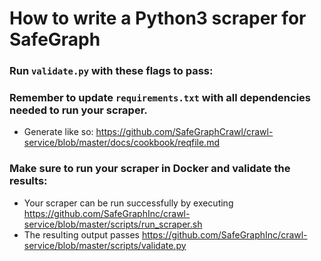 # How to write a Python3 scraper for SafeGraph

### Run `validate.py` with these flags to pass:

### Remember to update `requirements.txt` with all dependencies needed to run your scraper.
* Generate like so: https://github.com/SafeGraphCrawl/crawl-service/blob/master/docs/cookbook/reqfile.md

### Make sure to run your scraper in Docker and validate the results:
* Your scraper can be run successfully by executing https://github.com/SafeGraphInc/crawl-service/blob/master/scripts/run_scraper.sh
* The resulting output passes https://github.com/SafeGraphInc/crawl-service/blob/master/scripts/validate.py
